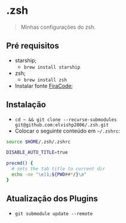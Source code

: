 # .zsh
> Minhas configurações do zsh.
## Pré requisitos
* starship;
  * `brew install starship`
* zsh;
  * `brew install zsh`
* Instalar fonte [FiraCode](https://github.com/tonsky/FiraCode);

## Instalação
* `cd ~ && git clone --recurse-submodules git@github.com:elvishp2006/.zsh.git`
* Colocar o seguinte conteúdo em `~/.zshrc`:
```bash
source $HOME/.zsh/.zshrc

DISABLE_AUTO_TITLE=true

precmd() {
  # sets the tab title to current dir
  echo -ne "\e]1;${PWD##*/}\a"
}
```
## Atualização dos Plugins
* `git submodule update --remote`
